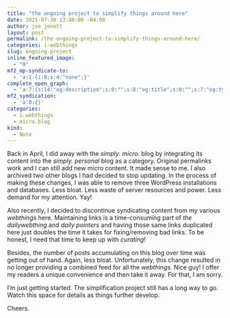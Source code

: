 ```yaml
---
title: "the ongoing project to simplify things around here"
date: 2021-07-30 13:46:00 -04:00
author: joe jenett
layout: post
permalink: /the-ongoing-project-to-simplify-things-around-here/
categories: i-webthings
slug: ongoing-project
inline_featured_image:
  - "0"
mf2_mp-syndicate-to:
  - 'a:1:{i:0;s:4:"none";}'
complete_open_graph:
  - 'a:7:{s:14:"og:description";s:0:"";s:8:"og:title";s:0:"";s:7:"og:type";s:0:"";s:12:"twitter:card";s:7:"summary";s:15:"twitter:creator";s:0:"";s:19:"twitter:description";s:0:"";s:8:"og:image";s:0:"";}'
mf2_syndication:
  - 'a:0:{}'
categories:
  - i.webthings
  - micro.blog
kind:
  - Note
---
```

Back in April, I did away with the _simply. micro._ blog by integrating its content into the _simply. personal_ blog as a category. Original permalinks work and I can still add new micro content. It made sense to me. I also archived two other blogs I had decided to stop updating. In the process of making these changes, I was able to remove three WordPress installations and databases. Less bloat. Less waste of server resources and power. Less demand for my attention. Yay!

Also recently, I decided to discontinue syndicating content from my various _webthings_ here. Maintaining links is a time-consuming part of _the dailywebthing_ and _daily pointers_ and having those same links duplicated here just doubles the time it takes for fixing/removing bad links. To be honest, I need that time to keep up with _curating_!

Besides, the number of posts accumulating on this blog over time was getting out of hand. Again, less bloat. Unfortunately, this change resulted in no longer providing a combined feed for all the _webthings_. Nice guy! I offer my readers a unique convenience and then take it away. For that, I am sorry.

I’m just getting started. The simplification project still has a long way to go. Watch this space for details as things further develop.

Cheers.